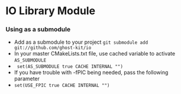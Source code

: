 IO Library Module
=================
### Using as a submodule
* Add as a submodule to your project <code>git submodule add git://github.com/ghost-kit/io</code>
* In your master CMakeLists.txt file, use cached variable to activate <code>AS_SUBMODULE</code>
* <code> set(AS_SUBMODULE true CACHE INTERNAL "") </code>
* If you have trouble with -fPIC being needed, pass the following parameter
* <code>set(USE_FPIC true CACHE INTERNAL "")</code> 
